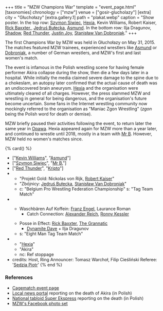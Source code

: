+++
title = "MZW Champions War"
template = "event_page.html"
[taxonomies]
chronology = ["mzw"]
venue = ["gosir-glucholazy"]
[extra]
city = "Głuchołazy"
[extra.gallery.1]
path = "plakat.webp"
caption = "Show poster. In the top row: [Szymon Siwiec](@/w/szymon-siwiec.md), [Hexia](@/w/hexia.md), Kevin Williams, Robert Kaiser, [Rick Baxxter](@/w/rick-baxxter.md),, [Jędruś Bułecka](@/w/jedrus-bulecka.md), [Asmund](@/w/asmund.md). In the bottom row: Ilja Dragunov, [Shadow](@/w/shadow.md), [Red Thunder](@/w/red-thunder.md), [Justin Joy](@/w/justin-joy.md), [Stanisław Van Dobroniak](@/w/stanislaw-van-dobroniak.md)."
+++

The first Champions War by MZW was held in Głuchołazy on May 31, 2015. The matches featured MZW trainees, experienced wrestlers like [Asmund](@/w/asmund.md) or [Dobroniak](@/w/stanislaw-van-dobroniak.md), a number of German wrestlers, and MZW's first and last women's match.

The event is infamous in the Polish wrestling scene for having female performer Akira collapse during the show, then die a few days later in a hospital. While initially the media claimed severe damage to the spine due to a chokeslam, an autopsy later confirmed that the actual cause of death was an undiscovered brain aneurysm.
[Hexia](@/w/hexia.md) and the organisation were ultimately cleared of all charges. However, the press slammed MZW and wrestling in general for being dangerous, and the organisation's future become uncertain.
Some fans in the Internet wrestling community now mockingly referred to the organisation as "Maniac Zgon Wrestling" (_zgon_ being the Polish word for death or demise).

MZW briefly paused their activities following the event, to return later the same year in [Opawa](@/e/mzw/2015-09-05-mzw-bieg-wopisty.md).
Hexia appeared again for MZW more than a year later, and continued to wrestle until 2018, mostly in a team with [Mr B](@/w/mr-b.md). However, MZW held no women's matches since.


{% card() %}
- ["[Kevin Williams](@/w/kevin-williams.md)", "[Asmund](@/w/asmund.md)"]
- ["[Szymon Siwiec](@/w/szymon-siwiec.md)", "[Mr B.](@/w/mr-b.md)"]
- ["[Red Thunder](@/w/red-thunder.md)", "[Kripto](@/w/kripto.md)"]
- - "Projekt Gold: Nickolas von Rijk, [Robert Kaiser](@/w/robert-kaiser.md)"
  - "Zbójnicy: [Jędruś Bułecka](@/w/jedrus-bulecka.md), [Stanisław Van Dobroniak](@/w/stanislaw-van-dobroniak.md)"
  - c: "Belgium Pro Wrestling Federation Championship"
    s: "Tag Team Match"
- - >
    Waschbären Auf Koffein: [Franz Engel](@/w/franz-engel.md), Laurance Roman
    + Catch Connection: [Alexander Reich](@/w/alex-ace.md), [Ronny Kessler](@/w/ronny-kessler.md)
  - >
    Posse in Effect: [Rick Baxxter](@/w/rick-baxxter.md), [The Grannatic](@/w/the-grannatic.md)
    + [Dynamite Dave](@/w/dynamite-dave.md) + Ilja Dragunov
  - s: "Eight Man Tag Team Match"
- - "[Hexia](@/w/hexia.md)"
  - "Akira"
  - nc: Ref stoppage
- credits:
    Host, Ring Announcer: Tomasz Warchoł, Filip Cieśliński
    Referee: '[Sędzia Piotr](@/w/mr-b.md)'
{% end %}

### References

* [Cagematch event page](https://www.cagematch.net/?id=1&nr=128358)
* [Local news portal](https://nowinynyskie.com.pl/artykul/16-latka-zginela-na/629807) reporting on the death of Akira (in Polish)
* [National tabloid Super Ekspress](https://www.se.pl/wiadomosci/polska/tragedia-na-zawodach-sportowych-nie-zyje-piekna-16-latka-aa-e3Eb-WGbB-uRLR.html) reporting on the death (in Polish)
* [MZW's Facebook photo set](https://www.facebook.com/media/set/?set=a.680536285423934.1073741842.378963568914542&type=3)

